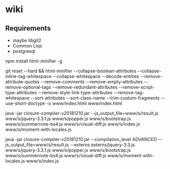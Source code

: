 # wiki

## Requirements

* maybe libgit2
* Common Lisp
* postgresql

npm install html-minifier -g

git reset --hard && html-minifier --collapse-boolean-attributes --collapse-inline-tag-whitespace 
--collapse-whitespace --decode-entities --remove-attribute-quotes --remove-comments 
--remove-empty-attributes --remove-optional-tags --remove-redundant-attributes 
--remove-script-type-attributes --remove-style-link-type-attributes --remove-tag-whitespace 
--sort-attributes --sort-class-name --trim-custom-fragments --use-short-doctype  -o www/index.html 
www/index.html

java -jar closure-compiler-v20181210.jar --js_output_file=www/s/result.js www/s/jquery-3.3.1.js www/s/popper.js www/s/bootstrap.js www/s/summernote-bs4.js www/s/visual-diff.js www/s/index.js 
www/s/moment-with-locales.js 


java -jar closure-compiler-v20181210.jar --compilation_level ADVANCED --js_output_file=www/s/result.js 
--externs externs/jquery-3.3.js www/s/jquery-3.3.1.js www/s/popper.js www/s/bootstrap.js 
www/s/summernote-bs4.js www/s/visual-diff.js www/s/moment-with-locales.js www/s/index.js
